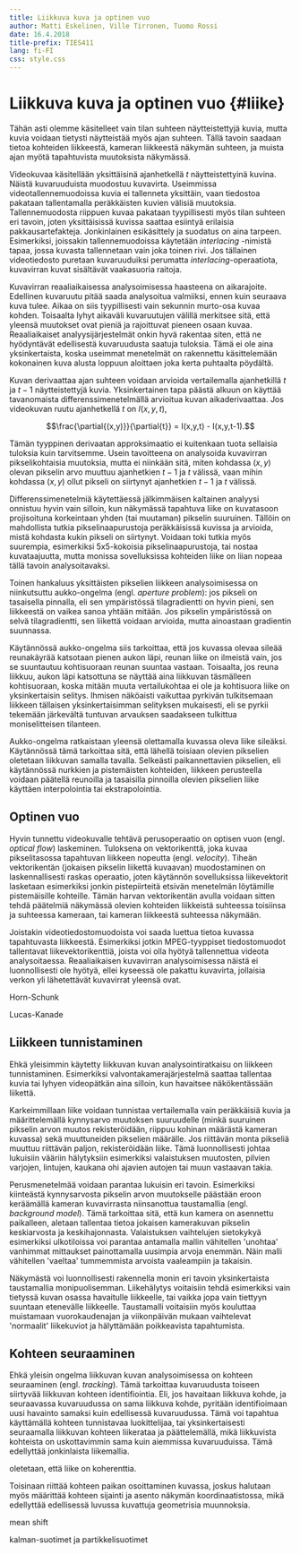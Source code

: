 ```yaml
---
title: Liikkuva kuva ja optinen vuo
author: Matti Eskelinen, Ville Tirronen, Tuomo Rossi
date: 16.4.2018
title-prefix: TIES411
lang: fi-FI
css: style.css
---
```


# Liikkuva kuva ja optinen vuo {#liike}

Tähän asti olemme käsitelleet vain tilan suhteen näytteistettyjä kuvia, mutta
kuvia voidaan tietysti näytteistää myös ajan suhteen. Tällä tavoin saadaan
tietoa kohteiden liikkeestä, kameran liikkeestä näkymän suhteen, ja muista ajan
myötä tapahtuvista muutoksista näkymässä.

Videokuvaa käsitellään yksittäisinä ajanhetkellä $t$ näytteistettyinä kuvina.
Näistä kuvaruuduista muodostuu kuvavirta. Useimmissa videotallennemuodoissa
kuvia ei tallenneta yksittäin, vaan tiedostoa pakataan tallentamalla
peräkkäisten kuvien välisiä muutoksia. Tallennemuodosta riippuen kuvaa pakataan
tyypillisesti myös tilan suhteen eri tavoin, joten yksittäisissä kuvissa saattaa
esiintyä erilaisia pakkausartefakteja. Jonkinlainen esikäsittely ja suodatus on
aina tarpeen. Esimerkiksi, joissakin tallennemuodoissa käytetään *interlacing*
-nimistä tapaa, jossa kuvasta tallennetaan vain joka toinen rivi. Jos tällainen
videotiedosto puretaan kuvaruuduiksi perumatta *interlacing*-operaatiota,
kuvavirran kuvat sisältävät vaakasuoria raitoja.

Kuvavirran reaaliaikaisessa analysoimisessa haasteena on aikarajoite. Edellinen
kuvaruutu pitää saada analysoitua valmiiksi, ennen kuin seuraava kuva tulee.
Aikaa on siis tyypillisesti vain sekunnin murto-osa kuvaa kohden. Toisaalta
lyhyt aikaväli kuvaruutujen välillä merkitsee sitä, että yleensä muutokset ovat
pieniä ja rajoittuvat pieneen osaan kuvaa. Reaaliaikaiset analyysijärjestelmät
onkin hyvä rakentaa siten, että ne hyödyntävät edellisestä kuvaruudusta saatuja
tuloksia. Tämä ei ole aina yksinkertaista, koska useimmat menetelmät on
rakennettu käsittelemään kokonainen kuva alusta loppuun aloittaen joka kerta
puhtaalta pöydältä.

Kuvan derivaattaa ajan suhteen voidaan arvioida vertailemalla ajanhetkillä $t$
ja $t-1$ näytteistettyjä kuvia. Yksinkertainen tapa päästä alkuun on käyttää
tavanomaista differenssimenetelmällä arvioitua kuvan aikaderivaattaa. Jos
videokuvan ruutu ajanhetkellä $t$ on $I(x,y,t)$,

$$\frac{\partial{(x,y)}}{\partial{t}} = I(x,y,t) - I(x,y,t-1).$$

Tämän tyyppinen derivaatan approksimaatio ei kuitenkaan tuota sellaisia tuloksia
kuin tarvitsemme. Usein tavoitteena on analysoida kuvavirran pikselikohtaisia
muutoksia, mutta ei niinkään sitä, miten kohdassa $(x,y)$ olevan pikselin arvo
muuttuu ajanhetkien $t-1$ ja $t$ välissä, vaan mihin kohdassa $(x,y)$ ollut
pikseli on siirtynyt ajanhetkien $t-1$ ja $t$ välissä.

Differenssimenetelmiä käytettäessä jälkimmäisen kaltainen analyysi onnistuu
hyvin vain silloin, kun näkymässä tapahtuva liike on kuvatasoon projisoituna
korkeintaan yhden (tai muutaman) pikselin suuruinen. Tällöin on mahdollista
tutkia pikselinaapurustoja peräkkäisissä kuvissa ja arvioida, mistä kohdasta
kukin pikseli on siirtynyt. Voidaan toki tutkia myös suurempia, esimerkiksi
5x5-kokoisia pikselinaapurustoja, tai nostaa kuvataajuutta, mutta monissa
sovelluksissa kohteiden liike on liian nopeaa tällä tavoin analysoitavaksi.

Toinen hankaluus yksittäisten pikselien liikkeen analysoimisessa on niinkutsuttu
aukko-ongelma (engl. *aperture problem*): jos pikseli on tasaisella pinnalla,
eli sen ympäristössä tilagradientti on hyvin pieni, sen liikkeestä on vaikea
sanoa yhtään mitään. Jos pikselin ympäristössä on selvä tilagradientti, sen
liikettä voidaan arvioida, mutta ainoastaan gradientin suunnassa.

Käytännössä aukko-ongelma siis tarkoittaa, että jos kuvassa olevaa sileää
reunakäyrää katsotaan pienen aukon läpi, reunan liike on ilmeistä vain, jos se
suuntautuu kohtisuoraan reunan suuntaa vastaan. Toisaalta, jos reuna liikkuu,
aukon läpi katsottuna se näyttää aina liikkuvan täsmälleen kohtisuoraan, koska
mitään muuta vertailukohtaa ei ole ja kohtisuora liike on yksinkertaisin
selitys. Ihmisen näköaisti vaikuttaa pyrkivän tulkitsemaan liikkeen tällaisen
yksinkertaisimman selityksen mukaisesti, eli se pyrkii tekemään järkevältä
tuntuvan arvauksen saadakseen tulkittua moniselitteisen tilanteen.

Aukko-ongelma ratkaistaan yleensä olettamalla kuvassa oleva liike sileäksi.
Käytännössä tämä tarkoittaa sitä, että lähellä toisiaan olevien pikselien
oletetaan liikkuvan samalla tavalla. Selkeästi paikannettavien pikselien, eli
käytännössä nurkkien ja pistemäisten kohteiden, liikkeen perusteella voidaan
päätellä reunoilla ja tasaisilla pinnoilla olevien pikselien liike käyttäen
interpolointia tai ekstrapolointia.

## Optinen vuo

Hyvin tunnettu videokuvalle tehtävä perusoperaatio on optisen vuon (engl.
*optical flow*) laskeminen. Tuloksena on vektorikenttä, joka kuvaa
pikselitasossa tapahtuvan liikkeen nopeutta (engl. *velocity*). Tiheän
vektorikentän (jokaisen pikselin liikettä kuvaavan) muodostaminen on
laskennallisesti raskas operaatio, joten käytännön sovelluksissa liikevektorit
lasketaan esimerkiksi jonkin pistepiirteitä etsivän menetelmän löytämille
pistemäisille kohteille. Tämän harvan vektorikentän avulla voidaan sitten tehdä
päätelmiä näkymässä olevien kohteiden liikkeistä suhteessa toisiinsa ja
suhteessa kameraan, tai kameran liikkeestä suhteessa näkymään.

Joistakin videotiedostomuodoista voi saada luettua tietoa kuvassa tapahtuvasta
liikkeestä. Esimerkiksi jotkin MPEG-tyyppiset tiedostomuodot tallentavat
liikevektorikenttiä, joista voi olla hyötyä tallennettua videota analysoitaessa.
Reaaliaikaisen kuvavirran analysoimisessa näistä ei luonnollisesti ole hyötyä,
ellei kyseessä ole pakattu kuvavirta, jollaisia verkon yli lähetettävät
kuvavirrat yleensä ovat.

Horn-Schunk

Lucas-Kanade

## Liikkeen tunnistaminen

Ehkä yleisimmin käytetty liikkuvan kuvan analysointiratkaisu on liikkeen
tunnistaminen. Esimerkiksi valvontakamerajärjestelmä saattaa
tallentaa kuvia tai lyhyen videopätkän aina silloin, kun havaitsee näkökentässään
liikettä.

Karkeimmillaan liike voidaan tunnistaa vertailemalla vain peräkkäisiä kuvia ja
määrittelemällä kynnysarvo muutoksen suuruudelle (minkä suuruinen pikselin arvon
muutos rekisteröidään, riippuu kohinan määrästä kameran kuvassa) sekä
muuttuneiden pikselien määrälle. Jos riittävän monta pikseliä muuttuu riittävän
paljon, rekisteröidään liike. Tämä luonnollisesti johtaa lukuisiin vääriin
hälytyksiin esimerkiksi valaistuksen muutosten, pilvien varjojen, lintujen,
kaukana ohi ajavien autojen tai muun vastaavan takia.

Perusmenetelmää voidaan parantaa lukuisin eri tavoin. Esimerkiksi kiinteästä
kynnysarvosta pikselin arvon muutokselle päästään eroon keräämällä kameran
kuvavirrasta niinsanottua taustamallia (engl. *background model*). Tämä
tarkoittaa sitä, että kun kamera on asennettu paikalleen, aletaan tallentaa
tietoa jokaisen kamerakuvan pikselin keskiarvosta ja keskihajonnasta.
Valaistuksen vaihtelujen sietokykyä esimerkiksi ulkotiloissa voi parantaa
antamalla mallin vähitellen 'unohtaa' vanhimmat mittaukset painottamalla
uusimpia arvoja enemmän. Näin malli vähitellen 'vaeltaa' tummemmista arvoista
vaaleampiin ja takaisin.

Näkymästä voi luonnollisesti rakennella monin eri tavoin yksinkertaista
taustamallia monipuolisemman. Liikehälytys voitaisiin tehdä esimerkiksi vain
tietyssä kuvan osassa havaitulle liikkeelle, tai vaikka jopa vain tiettyyn
suuntaan etenevälle liikkeelle. Taustamalli voitaisiin myös kouluttaa muistamaan
vuorokaudenajan ja viikonpäivän mukaan vaihtelevat 'normaalit' liikekuviot ja
hälyttämään poikkeavista tapahtumista.

## Kohteen seuraaminen

Ehkä yleisin ongelma liikkuvan kuvan analysoimisessa on kohteen seuraaminen
(engl. *tracking*). Tämä tarkoittaa kuvaruudusta toiseen siirtyvää liikkuvan
kohteen identifiointia. Eli, jos havaitaan liikkuva kohde, ja seuraavassa
kuvaruudussa on sama liikkuva kohde, pyritään identifioimaan uusi havainto
samaksi kuin edellisessä kuvaruudussa. Tämä voi tapahtua käyttämällä kohteen
tunnistavaa luokittelijaa, tai yksinkertaisesti seuraamalla liikkuvan kohteen
liikerataa ja päättelemällä, mikä liikkuvista kohteista on uskottavimmin sama
kuin aiemmissa kuvaruuduissa. Tämä edellyttää jonkinlaista liikemallia.

oletetaan, että liike on koherenttia.

Toisinaan riittää kohteen paikan osoittaminen kuvassa, joskus halutaan myös
määrittää kohteen sijainti ja asento näkymän koordinaatistossa, mikä edellyttää
edellisessä luvussa kuvattuja geometrisia muunnoksia.

mean shift

kalman-suotimet ja partikkelisuotimet
